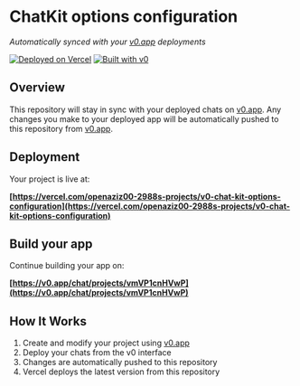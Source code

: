 # ChatKit options configuration

*Automatically synced with your [v0.app](https://v0.app) deployments*

[![Deployed on Vercel](https://img.shields.io/badge/Deployed%20on-Vercel-black?style=for-the-badge&logo=vercel)](https://vercel.com/openaziz00-2988s-projects/v0-chat-kit-options-configuration)
[![Built with v0](https://img.shields.io/badge/Built%20with-v0.app-black?style=for-the-badge)](https://v0.app/chat/projects/vmVP1cnHVwP)

## Overview

This repository will stay in sync with your deployed chats on [v0.app](https://v0.app).
Any changes you make to your deployed app will be automatically pushed to this repository from [v0.app](https://v0.app).

## Deployment

Your project is live at:

**[https://vercel.com/openaziz00-2988s-projects/v0-chat-kit-options-configuration](https://vercel.com/openaziz00-2988s-projects/v0-chat-kit-options-configuration)**

## Build your app

Continue building your app on:

**[https://v0.app/chat/projects/vmVP1cnHVwP](https://v0.app/chat/projects/vmVP1cnHVwP)**

## How It Works

1. Create and modify your project using [v0.app](https://v0.app)
2. Deploy your chats from the v0 interface
3. Changes are automatically pushed to this repository
4. Vercel deploys the latest version from this repository
